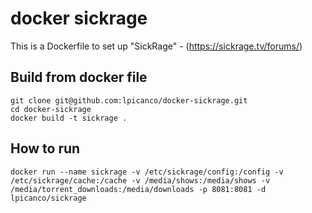 # docker sickrage

This is a Dockerfile to set up "SickRage" - (https://sickrage.tv/forums/)

Build from docker file
----------------------

```
git clone git@github.com:lpicanco/docker-sickrage.git
cd docker-sickrage
docker build -t sickrage .
```

How to run
----------

```
docker run --name sickrage -v /etc/sickrage/config:/config -v /etc/sickrage/cache:/cache -v /media/shows:/media/shows -v /media/torrent_downloads:/media/downloads -p 8081:8081 -d lpicanco/sickrage
```
